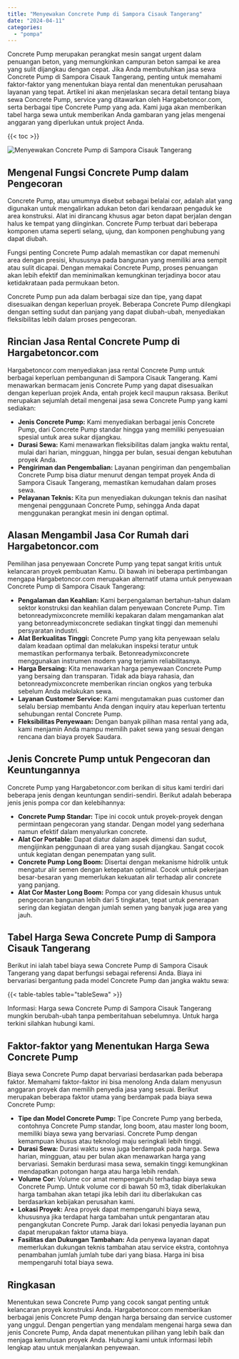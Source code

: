 ```yaml
---
title: "Menyewakan Concrete Pump di Sampora Cisauk Tangerang"
date: "2024-04-11"
categories: 
  - "pompa"
---
```




Concrete Pump merupakan perangkat mesin sangat urgent dalam penuangan beton, yang memungkinkan campuran beton sampai ke area yang sulit dijangkau dengan cepat. Jika Anda membutuhkan jasa sewa Concrete Pump di Sampora Cisauk Tangerang, penting untuk memahami faktor-faktor yang menentukan biaya rental dan menentukan perusahaan layanan yang tepat. Artikel ini akan menjelaskan secara detail tentang biaya sewa Concrete Pump, service yang ditawarkan oleh Hargabetoncor.com, serta berbagai tipe Concrete Pump yang ada. Kami juga akan memberikan tabel harga sewa untuk memberikan Anda gambaran yang jelas mengenai anggaran yang diperlukan untuk project Anda.

{{< toc >}}

![Menyewakan Concrete Pump di Sampora Cisauk Tangerang](https://hargareadymixid.github.io/pompa/concrete-pump%20(15).png)

## Mengenal Fungsi Concrete Pump dalam Pengecoran

Concrete Pump, atau umumnya disebut sebagai belalai cor, adalah alat yang digunakan untuk mengalirkan adukan beton dari kendaraan pengaduk ke area konstruksi. Alat ini dirancang khusus agar beton dapat berjalan dengan halus ke tempat yang diinginkan. Concrete Pump terbuat dari beberapa komponen utama seperti selang, ujung, dan komponen penghubung yang dapat diubah.

Fungsi penting Concrete Pump adalah memastikan cor dapat memenuhi area dengan presisi, khususnya pada bangunan yang memiliki area sempit atau sulit dicapai. Dengan memakai Concrete Pump, proses penuangan akan lebih efektif dan meminimalkan kemungkinan terjadinya bocor atau ketidakrataan pada permukaan beton.

Concrete Pump pun ada dalam berbagai size dan tipe, yang dapat disesuaikan dengan keperluan proyek. Beberapa Concrete Pump dilengkapi dengan setting sudut dan panjang yang dapat diubah-ubah, menyediakan fleksibilitas lebih dalam proses pengecoran.

## Rincian Jasa Rental Concrete Pump di Hargabetoncor.com

Hargabetoncor.com menyediakan jasa rental Concrete Pump untuk berbagai keperluan pembangunan di Sampora Cisauk Tangerang. Kami menawarkan bermacam jenis Concrete Pump yang dapat disesuaikan dengan keperluan projek Anda, entah projek kecil maupun raksasa. Berikut merupakan sejumlah detail mengenai jasa sewa Concrete Pump yang kami sediakan:

- **Jenis Concrete Pump:** Kami menyediakan berbagai jenis Concrete Pump, dari Concrete Pump standar hingga yang memiliki penyesuaian spesial untuk area sukar dijangkau.
- **Durasi Sewa:** Kami menawarkan fleksibilitas dalam jangka waktu rental, mulai dari harian, mingguan, hingga per bulan, sesuai dengan kebutuhan proyek Anda.
- **Pengiriman dan Pengembalian:** Layanan pengiriman dan pengembalian Concrete Pump bisa diatur menurut dengan tempat proyek Anda di Sampora Cisauk Tangerang, memastikan kemudahan dalam proses sewa.
- **Pelayanan Teknis:** Kita pun menyediakan dukungan teknis dan nasihat mengenai penggunaan Concrete Pump, sehingga Anda dapat menggunakan perangkat mesin ini dengan optimal.

## Alasan Mengambil Jasa Cor Rumah dari Hargabetoncor.com

Pemilihan jasa penyewaan Concrete Pump yang tepat sangat kritis untuk kelancaran proyek pembuatan Kamu. Di bawah ini beberapa pertimbangan mengapa Hargabetoncor.com merupakan alternatif utama untuk penyewaan Concrete Pump di Sampora Cisauk Tangerang:

- **Pengalaman dan Keahlian:** Kami berpengalaman bertahun-tahun dalam sektor konstruksi dan keahlian dalam penyewaan Concrete Pump. Tim betonreadymixconcrete memiliki kepakaran dalam mengamankan alat yang betonreadymixconcrete sediakan tingkat tinggi dan memenuhi persyaratan industri.
- **Alat Berkualitas Tinggi:** Concrete Pump yang kita penyewaan selalu dalam keadaan optimal dan melakukan inspeksi teratur untuk memastikan performanya terbaik. Betonreadymixconcrete menggunakan instrumen modern yang terjamin reliabilitasnya.
- **Harga Bersaing:** Kita menawarkan harga penyewaan Concrete Pump yang bersaing dan transparan. Tidak ada biaya rahasia, dan betonreadymixconcrete memberikan rincian ongkos yang terbuka sebelum Anda melakukan sewa.
- **Layanan Customer Service:** Kami mengutamakan puas customer dan selalu bersiap membantu Anda dengan inquiry atau keperluan tertentu sehubungan rental Concrete Pump.
- **Fleksibilitas Penyewaan:** Dengan banyak pilihan masa rental yang ada, kami menjamin Anda mampu memilih paket sewa yang sesuai dengan rencana dan biaya proyek Saudara.

## Jenis Concrete Pump untuk Pengecoran dan Keuntungannya

Concrete Pump yang Hargabetoncor.com berikan di situs kami terdiri dari beberapa jenis dengan keuntungan sendiri-sendiri. Berikut adalah beberapa jenis jenis pompa cor dan kelebihannya:

- **Concrete Pump Standar:** Tipe ini cocok untuk proyek-proyek dengan permintaan pengecoran yang standar. Dengan model yang sederhana namun efektif dalam menyalurkan concrete.
- **Alat Cor Portable:** Dapat diatur dalam aspek dimensi dan sudut, mengijinkan penggunaan di area yang susah dijangkau. Sangat cocok untuk kegiatan dengan penempatan yang sulit.
- **Concrete Pump Long Boom:** Disertai dengan mekanisme hidrolik untuk mengatur alir semen dengan ketepatan optimal. Cocok untuk pekerjaan besar-besaran yang memerlukan kekuatan alir terhadap alir concrete yang panjang.
- **Alat Cor Master Long Boom:** Pompa cor yang didesain khusus untuk pengecoran bangunan lebih dari 5 tingkatan, tepat untuk penerapan sering dan kegiatan dengan jumlah semen yang banyak juga area yang jauh.

## Tabel Harga Sewa Concrete Pump di Sampora Cisauk Tangerang

Berikut ini ialah tabel biaya sewa Concrete Pump di Sampora Cisauk Tangerang yang dapat berfungsi sebagai referensi Anda. Biaya ini bervariasi bergantung pada model Concrete Pump dan jangka waktu sewa:

{{< table-tables table="tableSewa" >}}

Informasi: Harga sewa Concrete Pump di Sampora Cisauk Tangerang mungkin berubah-ubah tanpa pemberitahuan sebelumnya. Untuk harga terkini silahkan hubungi kami.

## Faktor-faktor yang Menentukan Harga Sewa Concrete Pump

Biaya sewa Concrete Pump dapat bervariasi berdasarkan pada beberapa faktor. Memahami faktor-faktor ini bisa menolong Anda dalam menyusun anggaran proyek dan memilih penyedia jasa yang sesuai. Berikut merupakan beberapa faktor utama yang berdampak pada biaya sewa Concrete Pump:

- **Tipe dan Model Concrete Pump:** Tipe Concrete Pump yang berbeda, contohnya Concrete Pump standar, long boom, atau master long boom, memiliki biaya sewa yang bervariasi. Concrete Pump dengan kemampuan khusus atau teknologi maju seringkali lebih tinggi.
- **Durasi Sewa:** Durasi waktu sewa juga berdampak pada harga. Sewa harian, mingguan, atau per bulan akan menawarkan harga yang bervariasi. Semakin berdurasi masa sewa, semakin tinggi kemungkinan mendapatkan potongan harga atau harga lebih rendah.
- **Volume Cor:** Volume cor amat mempengaruhi terhadap biaya sewa Concrete Pump. Untuk volume cor di bawah 50 m3, tidak diberlakukan harga tambahan akan tetapi jika lebih dari itu diberlakukan cas berdasarkan kebijakan perusahan kami.
- **Lokasi Proyek:** Area proyek dapat mempengaruhi biaya sewa, khususnya jika terdapat harga tambahan untuk pengantaran atau pengangkutan Concrete Pump. Jarak dari lokasi penyedia layanan pun dapat merupakan faktor utama biaya.
- **Fasilitas dan Dukungan Tambahan:** Ada penyewa layanan dapat memerlukan dukungan teknis tambahan atau service ekstra, contohnya penambahan jumlah jumlah tube dari yang biasa. Harga ini bisa mempengaruhi total biaya sewa.

## Ringkasan

Menentukan sewa Concrete Pump yang cocok sangat penting untuk kelancaran proyek konstruksi Anda. Hargabetoncor.com memberikan berbagai jenis Concrete Pump dengan harga bersaing dan service customer yang unggul. Dengan pengertian yang mendalam mengenai harga sewa dan jenis Concrete Pump, Anda dapat menentukan pilihan yang lebih baik dan menjaga kemulusan proyek Anda. Hubungi kami untuk informasi lebih lengkap atau untuk menjalankan penyewaan.
